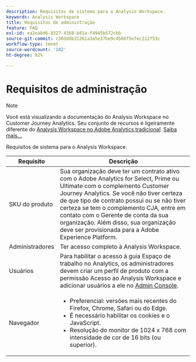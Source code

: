 ```yaml
---
description: Requisitos de sistema para o Analysis Workspace.
keywords: Analysis Workspace
title: Requisitos de administração
feature: FAQ
exl-id: ea2ea8d6-8327-4168-b81a-f4945b572cbb
source-git-commit: c36dddb31261a3a5e37be9c4566f5e7ec212f53c
workflow-type: tm+mt
source-wordcount: '182'
ht-degree: 82%

---
```


# Requisitos de administração

>[!NOTE]
>
>Você está visualizando a documentação do Analysis Workspace no Customer Journey Analytics. Seu conjunto de recursos é ligeiramente diferente do [Analysis Workspace no Adobe Analytics tradicional](https://experienceleague.adobe.com/docs/analytics/analyze/analysis-workspace/home.html?lang=pt-BR). [Saiba mais...](/help/getting-started/cja-aa.md)

Requisitos de sistema para o Analysis Workspace.

| Requisito | Descrição |
|--- |--- |
| SKU do produto | Sua organização deve ter um contrato ativo com o Adobe Analytics for Select, Prime ou Ultimate com o complemento Customer Journey Analytics. Se você não tiver certeza de que tipo de contrato possui ou se não tiver certeza se tem o complemento CJA, entre em contato com o Gerente de conta da sua organização. Além disso, sua organização deve ser provisionada para a Adobe Experience Platform. |
| Administradores | Ter acesso completo à Analysis Workspace. |
| Usuários | Para habilitar o acesso à guia Espaço de trabalho no Analytics, os administradores devem criar um perfil de produto com a permissão Acesso ao Analysis Workspace e adicionar usuários a ele no [Admin Console](https://experienceleague.adobe.com/docs/analytics/admin/admin-console/permissions/product-profile.html?lang=pt-BR). |
| Navegador | <ul><li>Preferencial: versões mais recentes do Firefox, Chrome, Safari ou do Edge.</li><li>É necessário habilitar os cookies e o JavaScript.</li><li>Resolução do monitor de 1024 x 768 com intensidade de cor de 16 bits (ou superior).</li></ul> |
